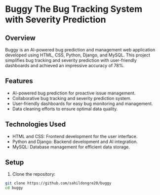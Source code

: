 # Buggy The  Bug Tracking System with Severity Prediction


## Overview

Buggy is an AI-powered bug prediction and management web application developed using HTML, CSS, Python, Django, and MySQL. This project simplifies bug tracking and severity prediction with user-friendly dashboards and achieved an impressive accuracy of 78%.

## Features

- AI-powered bug prediction for proactive issue management.
- Collaborative bug tracking and severity prediction system.
- User-friendly dashboards for easy bug monitoring and management.
- Data cleaning efforts to ensure optimal data quality.

## Technologies Used

- HTML and CSS: Frontend development for the user interface.
- Python and Django: Backend development and AI integration.
- MySQL: Database management for efficient data storage.

## Setup

1. Clone the repository:

```bash
git clone https://github.com/sahildongre20/buggy
cd buggy
